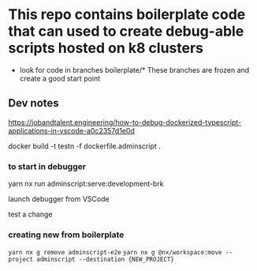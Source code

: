 # This repo contains boilerplate code that can used to create debug-able  scripts hosted on k8 clusters

- look for code in branches boilerplate/*
  These branches are frozen and create a good start point


## Dev notes

https://jobandtalent.engineering/how-to-debug-dockerized-typescript-applications-in-vscode-a0c2357d1e0d

docker build -t testn -f dockerfile.adminscript .

### to start in debugger

yarn nx run adminscript:serve:development-brk

launch debugger from VSCode

test a change


### creating new from boilerplate
`yarn nx g remove adminscript-e2e`
`yarn nx g @nx/workspace:move --project adminscript --destination {NEW_PROJECT}`


